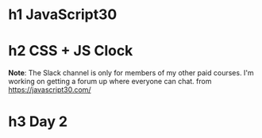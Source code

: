 # h1 JavaScript30
# h2 CSS + JS Clock
**Note**: The Slack channel is only for members of my other paid courses. I'm working on getting a forum up where everyone can chat.
from https://javascript30.com/
# h3 Day 2
